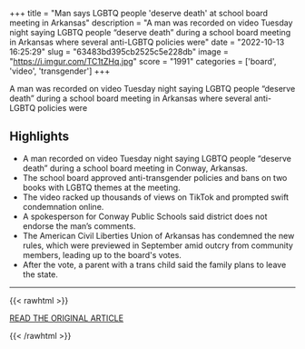 +++
title = "Man says LGBTQ people 'deserve death' at school board meeting in Arkansas"
description = "A man was recorded on video Tuesday night saying LGBTQ people “deserve death” during a school board meeting in Arkansas where several anti-LGBTQ policies were"
date = "2022-10-13 16:25:29"
slug = "63483bd395cb2525c5e228db"
image = "https://i.imgur.com/TC1tZHq.jpg"
score = "1991"
categories = ['board', 'video', 'transgender']
+++

A man was recorded on video Tuesday night saying LGBTQ people “deserve death” during a school board meeting in Arkansas where several anti-LGBTQ policies were

## Highlights

- A man recorded on video Tuesday night saying LGBTQ people “deserve death” during a school board meeting in Conway, Arkansas.
- The school board approved anti-transgender policies and bans on two books with LGBTQ themes at the meeting.
- The video racked up thousands of views on TikTok and prompted swift condemnation online.
- A spokesperson for Conway Public Schools said district does not endorse the man’s comments.
- The American Civil Liberties Union of Arkansas has condemned the new rules, which were previewed in September amid outcry from community members, leading up to the board's votes.
- After the vote, a parent with a trans child said the family plans to leave the state.

---

{{< rawhtml >}}
  <p class="article-category">
    <a target="_blank" href="https://www.nbcnews.com/nbc-out/out-news/man-says-lgbtq-people-deserve-death-school-board-meeting-arkansas-rcna52002">READ THE ORIGINAL ARTICLE</a>
  </p>
{{< /rawhtml >}}
